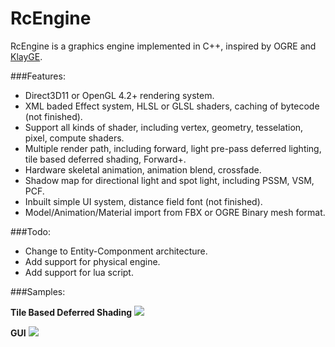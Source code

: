 RcEngine
========

RcEngine is a graphics engine implemented in C++,  inspired by OGRE and [KlayGE]. 

###Features:

- Direct3D11 or OpenGL 4.2+ rendering system.
- XML baded Effect system, HLSL or GLSL shaders, caching of bytecode (not finished).
- Support all kinds of shader, including vertex, geometry, tesselation, pixel, compute shaders. 
- Multiple render path, including forward, light pre-pass deferred lighting, tile based deferred shading, Forward+.
- Hardware skeletal animation, animation blend, crossfade.
- Shadow map for directional light and spot light, including PSSM, VSM, PCF.
- Inbuilt simple UI system, distance field font (not finished).
- Model/Animation/Material import from FBX or OGRE Binary mesh format.

###Todo:
- Change to Entity-Componment architecture.
- Add support for physical engine.
- Add support for lua script.

###Samples:

**Tile Based Deferred Shading**
![](https://github.com/hustruan/RcEngine/blob/master/RcEngine/Samples/RenderPathApp.png)

**GUI**
![](https://github.com/hustruan/RcEngine/blob/master/RcEngine/Samples/GUIApp.png)



[KlayGE]: http://www.klayge.org/
